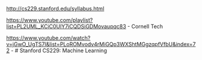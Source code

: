 http://cs229.stanford.edu/syllabus.html 

https://www.youtube.com/playlist?list=PL2UML_KCiC0UlY7iCQDSiGDMovaupqc83 - Cornell Tech

https://www.youtube.com/watch?v=jGwO_UgTS7I&list=PLoROMvodv4rMiGQp3WXShtMGgzqpfVfbU&index=72 - # Stanford CS229: Machine Learning
